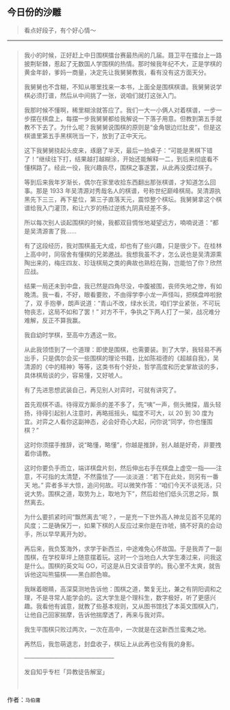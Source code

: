 ## 今日份的沙雕

> 看点好段子，有个好心情～


 
---

### 

> 我小的时候，正好赶上中日围棋擂台赛最热闹的几届。聂卫平在擂台上一路披荆斩棘，惹起了无数国人学围棋的热情。那时候我年纪不大，正是学棋的黄金年龄，爹妈一商量，决定先让我舅舅教我，看有没有这方面天分。
> 
> 我舅舅也不含糊，不知从哪里找来一本书，上面全是围棋棋谱。我舅舅说学棋必须打谱，然后从中间挑了一张，说咱们就打这张入门。
> 
> 我那时候不懂啊，稀里糊涂就答应了。我们一大一小俩人对着棋谱，一步一步摆在棋盘上，每摆一步我舅舅都给我解说一下落子用意。但教到第五手就教不下去了。为什么呢？我舅舅说围棋的原则是“金角银边烂肚皮”，但是这棋谱里第五手黑棋咣当一下，放到了正中天元。
> 
> 这下我舅舅挠起头皮来，琢磨了半天，最后一拍桌子：“可能是黑棋下错了！”继续往下打，结果越打越糊涂，开始还能解释一二，到后来彻底看不懂棋路了。经此一役，我兴趣丧尽，围棋之事遂罢，从此再没摸过棋子。
> 
> 等到后来我年岁渐长，偶尔在家里收拾东西翻出那张棋谱，才知道怎么回事。那是 1933 年吴清源对秀哉名人的棋谱，号称世纪巅峰棋局。吴清源执黑先下三三，再下星位，第三子直落天元，震惊整个棋坛。我舅舅拿这个棋谱给我入门灌顶，和让六岁的杨过逆练九阴真经差不多。
> 
> 所以每次别人谈起围棋的时候，我都双目惆怅地凝望远方，喃喃说道：“都是吴清源害了我……
> 
> 有了这段经历，我对围棋虽无大成，却也有了些兴趣，只是很少下。在桂林上高中时，同宿舍有懂棋的兄弟邀战。我想我虽不才，怎么说也是吴清源熏陶出来的，梅庄四友、珍珑棋局之类的典故也熟稔在胸，岂能怕了你？欣然应战。
> 
> 结果一局还未到中盘，我已然是四角尽没，中腹被围，丧师失地之惨，有如晚清。我一看，不好，眼看要败，不由得学李小龙一声怪叫，把棋盘哗啦掀了，双 手抱拳，朗声说道：“青山不改，绿水长流，咱们学业紧张，不可玩物丧志，这局不如和了罢！” 对方不干，争执之下两人打了一架，战况难分难解，反正不算我赢。
> 
> 我自幼时学棋，至高中方遇这一败。
> 
> 从此我领悟到了一个道理：即使是围棋，也需要装。到了大学，我轻易不再出手，只是偶尔会买一些围棋的理论书籍，比如陈祖德的《超越自我》，吴清源的《中的精神》等等，这类书有个好处，哲学高度和历史掌故谈的多，具体棋局谈的少，容易懂，又好唬人。
> 
> 有了先进思想武装自己，再见别人对弈时，可就有讲究了。
> 
> 首先观棋不语。待得双方厮杀的差不多了，先“咦”一声，侧头微探，眉头轻扬，待得引起别人注意时，再略摇摇头，幅度不可大，以 20 到 30 度为宜。对弈之人看你这副神态，必会好奇心大起，问你说“同学，你也懂围棋？”
> 
> 这时你须摆手推辞，说“略懂，略懂”，你越是推辞，别人越是好奇，非要拽着你请教。
> 
> 这时你要负手而立，端详棋盘片刻，然后伸出右手在棋盘上虚空一指——注意，不可指的太清楚，不然露怯了——淡淡道：“若下在此处，则另有一番天 地。” 弈者多半大惊，追问何故。可以微笑作答：“咱们今天不谈死活，只说大势。围棋之道，取势为上，取地为下”，然后趁他们低头沉思之际，飘然离去。
> 
> 为什么要抓紧时间“飘然离去”呢？，一是充一下世外高人神龙见首不见尾的风度；二是确保万一，如果下棋的人反应过来你是在诈唬，搞不好真的会动手，所以早早离开为妙。
> 
> 再后来，我负笈海外，求学于新西兰，中途难免心怀故国。于是我弄了一副围棋，在学校草坪上随意摆着玩。这时一个当地白人大学生凑过来，问我这是什么。围棋的英文叫 GO，可这是从日文读音学的。我心里不太爽，就告诉他这叫熊猫棋——黑白颜色嘛。
> 
> 我眯着眼睛，高深莫测地告诉他：围棋之道，繁复无比，兼之有阴阳调和之理，不是寻常人能学会的。这大学生是个理科生，数字极好，听了更感兴趣。我看他有诚意，就教了些基本规则，又从图书馆找了本英文围棋入门，让他自己回家揣摩，告诉他揣摩透了，再来与我对弈。
> 
> 我生平围棋只败过两次，一次在高中，一次就是在这新西兰蛮夷之地。
> 
> 再然后，我忽萌退志，封盘收子，棋坛上从此再也没有我的身影。
> 
> ———————————————
> 
> 发自知乎专栏「异教徒告解室」
> 
>  


作者：`马伯庸`